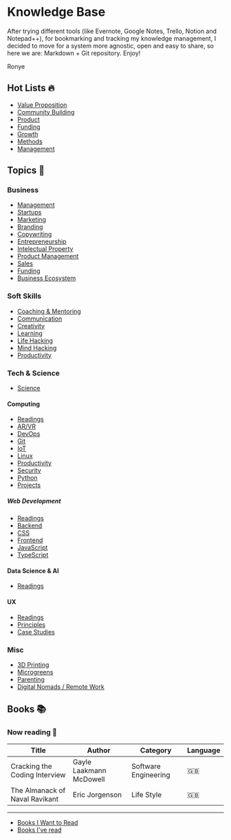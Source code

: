 # Knowledge Base

After trying different tools (like Evernote, Google Notes, Trello, Notion and Notepad++), for bookmarking and tracking my knowledge management, I decided to move for a system more agnostic, open and easy to share, so here we are: Markdown + Git repository. Enjoy!

Ronye

## Hot Lists :fire:

* [Value Proposition](hot-list/VALUE_PROPOSITION.md)
* [Community Building](hot-list/COMMUNITY_BUILDING.md)
* [Product](hot-list/PRODUCT.md)
* [Funding](hot-list/FUNDING.md)
* [Growth](hot-list/GROWTH.md)
* [Methods](hot-list/METHODS.md)
* [Management](hot-list/MANAGEMENT.md)

## Topics :bookmark_tabs:

### Business
* [Management](topics/business/MANAGEMENT.md)
* [Startups](topics/business/STARTUPS.md)
* [Marketing](topics/business/MARKETING.md)
* [Branding](topics/business/BRANDING.md)
* [Copywriting](topics/business/COPYWRITING.md)
* [Entrepreneurship](topics/business/ENTREPRENEURSHIP.md)
* [Intelectual Property](topics/business/INTELECTUAL_PROPERTY.md)
* [Product Management](topics/business/PRODUCT_MANAGEMENT.md)
* [Sales](topics/business/SALES.md)
* [Funding](topics/business/FUNDING.md)
* [Business Ecosystem](topics/business/BUSINESS_ECOSYSTEM.md)

### Soft Skills
* [Coaching & Mentoring](topics/soft_skills/COACHING_MENTORING.md)
* [Communication](topics/soft_skills/COMMUNICATION.md)
* [Creativity](topics/soft_skills/CREATIVITY.md)
* [Learning](topics/soft_skills/LEARNING.md)
* [Life Hacking](topics/soft_skills/LIFE_HACKING.md)
* [Mind Hacking](topics/soft_skills/MIND_HACKING.md)
* [Productivity](topics/soft_skills/PRODUCTIVITY.md)

### Tech & Science
* [Science](topics/tech_science/SCIENCE.md)

#### Computing
* [Readings](topics/tech_science/computing/READINGS.md)
* [AR/VR](topics/tech_science/computing/AR_VR.md)
* [DevOps](topics/tech_science/computing/DEVOPS.md)
* [Git](topics/tech_science/computing/GIT.md)
* [IoT](topics/tech_science/computing/IOT.md)
* [Linux](topics/tech_science/computing/LINUX.md)
* [Productivity](topics/tech_science/computing/PRODUCTIVITY.md)
* [Security](topics/tech_science/computing/SECURITY.md)
* [Python](topics/tech_science/computing/PYTHON.md)
* [Projects](topics/tech_science/computing/PROJECTS.md)

##### Web Development
* [Readings](topics/tech_science/computing/web-development/READINGS.md)
* [Backend](topics/tech_science/computing/web-development/BACKEND.md)
* [CSS](topics/tech_science/computing/web-development/CSS.md)
* [Frontend](topics/tech_science/computing/web-development/FRONTEND.md)
* [JavaScript](topics/tech_science/computing/web-development/JAVASCRIPT.md)
* [TypeScript](topics/tech_science/computing/web-development/TYPESCRIPT.md)

#### Data Science & AI
* [Readings](topics/tech_science/data_science/READINGS.md)

#### UX
* [Readings](topics/tech_science/ux/READINGS.md)
* [Principles](topics/tech_science/ux/PRINCIPLES.md)
* [Case Studies](topics/tech_science/ux/CASE_STUDIES.md)

### Misc
* [3D Printing](topics/misc/3D_PRINTING.md)
* [Microgreens](topics/misc/MICROGREENS.md)
* [Parenting](topics/misc/PARENTING.md)
* [Digital Nomads / Remote Work](topics/misc/DIGITAL_NOMADS.md)

## Books :books:

### Now reading :open_book:

| Title | Author | Category | Language |
| --- | --- | --- | --- |
| Cracking the Coding Interview | Gayle Laakmann McDowell | Software Engineering | :uk: |
| The Almanack of Naval Ravikant | Eric Jorgenson | Life Style | :uk: |
---
* [Books I Want to Read](books/PENDING.md)
* [Books I've read](books/DONE.md)
